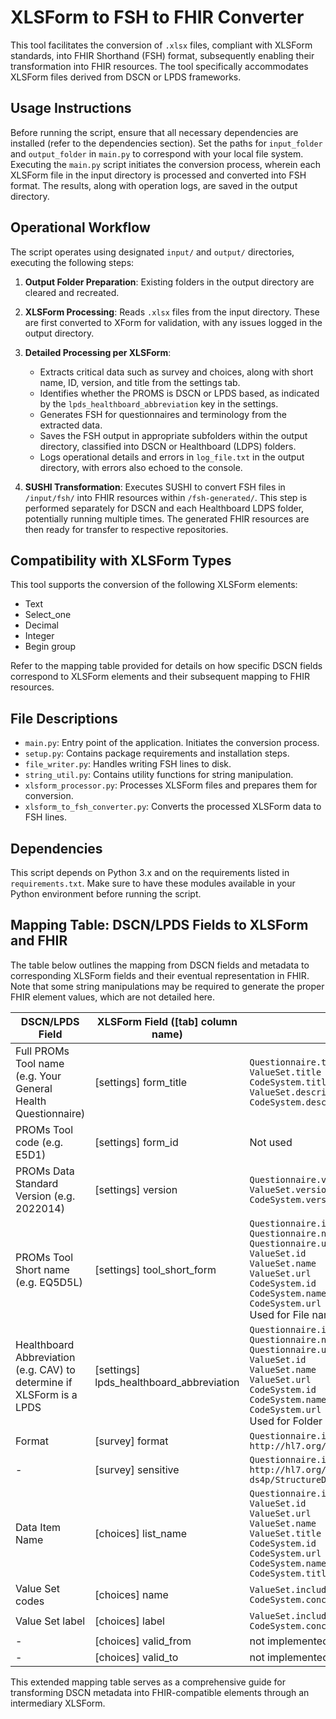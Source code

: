 # XLSForm to FSH to FHIR Converter
This tool facilitates the conversion of `.xlsx` files, compliant with XLSForm standards, into FHIR Shorthand (FSH) format, subsequently enabling their transformation into FHIR resources. The tool specifically accommodates XLSForm files derived from DSCN or LPDS frameworks.

## Usage Instructions
Before running the script, ensure that all necessary dependencies are installed (refer to the dependencies section). Set the paths for `input_folder` and `output_folder` in `main.py` to correspond with your local file system. Executing the `main.py` script initiates the conversion process, wherein each XLSForm file in the input directory is processed and converted into FSH format. The results, along with operation logs, are saved in the output directory.

## Operational Workflow
The script operates using designated `input/` and `output/` directories, executing the following steps:

1. **Output Folder Preparation**: Existing folders in the output directory are cleared and recreated.
2. **XLSForm Processing**: Reads `.xlsx` files from the input directory. These are first converted to XForm for validation, with any issues logged in the output directory.
3. **Detailed Processing per XLSForm**:
   - Extracts critical data such as survey and choices, along with short name, ID, version, and title from the settings tab.
   - Identifies whether the PROMS is DSCN or LPDS based, as indicated by the `lpds_healthboard_abbreviation` key in the settings.
   - Generates FSH for questionnaires and terminology from the extracted data.
   - Saves the FSH output in appropriate subfolders within the output directory, classified into DSCN or Healthboard (LDPS) folders.
   - Logs operational details and errors in `log_file.txt` in the output directory, with errors also echoed to the console.

4. **SUSHI Transformation**: Executes SUSHI to convert FSH files in `/input/fsh/` into FHIR resources within `/fsh-generated/`. This step is performed separately for DSCN and each Healthboard LDPS folder, potentially running multiple times. The generated FHIR resources are then ready for transfer to respective repositories.

## Compatibility with XLSForm Types
This tool supports the conversion of the following XLSForm elements:
* Text
* Select_one
* Decimal
* Integer
* Begin group

Refer to the mapping table provided for details on how specific DSCN fields correspond to XLSForm elements and their subsequent mapping to FHIR resources.

## File Descriptions
- `main.py`: Entry point of the application. Initiates the conversion process.
- `setup.py`: Contains package requirements and installation steps.
- `file_writer.py`: Handles writing FSH lines to disk.
- `string_util.py`: Contains utility functions for string manipulation.
- `xlsform_processor.py`: Processes XLSForm files and prepares them for conversion.
- `xlsform_to_fsh_converter.py`: Converts the processed XLSForm data to FSH lines.

## Dependencies
This script depends on Python 3.x and on the requirements listed in `requirements.txt`.
Make sure to have these modules available in your Python environment before running the script.

## Mapping Table: DSCN/LPDS Fields to XLSForm and FHIR

The table below outlines the mapping from DSCN fields and metadata to corresponding XLSForm fields and their eventual representation in FHIR. Note that some string manipulations may be required to generate the proper FHIR element values, which are not detailed here.

| DSCN/LPDS Field                          | XLSForm Field ([tab] column name)          | FHIR Element(s)          |
| ----------------------------------- | ------------------------ | ------------------------ |
| Full PROMs Tool name (e.g. Your General Health Questionnaire)                | [settings] form_title  | `Questionnaire.title`<br>`ValueSet.title`<br>`CodeSystem.title`<br>`ValueSet.description`<br>`CodeSystem.description` |
| PROMs Tool code (e.g. E5D1)                        | [settings] form_id     | Not used                 |
| PROMs Data Standard Version (e.g. 2022014)            | [settings] version     | `Questionnaire.version`<br>`ValueSet.version`<br>`CodeSystem.version` |
| PROMs Tool Short name  (e.g. EQ5D5L)                            | [settings] tool_short_form | `Questionnaire.id`<br>`Questionnaire.name`<br>`Questionnaire.url`<br>`ValueSet.id`<br>`ValueSet.name`<br>`ValueSet.url`<br>`CodeSystem.id`<br>`CodeSystem.name`<br>`CodeSystem.url`<br>Used for File naming |
| Healthboard Abbreviation (e.g. CAV) to determine if XLSForm is a LPDS             | [settings] lpds_healthboard_abbreviation | `Questionnaire.id`<br>`Questionnaire.name`<br>`Questionnaire.url`<br>`ValueSet.id`<br>`ValueSet.name`<br>`ValueSet.url`<br>`CodeSystem.id`<br>`CodeSystem.name`<br>`CodeSystem.url`<br>Used for Folder naming |
| Format                              | [survey] format        | `Questionnaire.item.extension(url = http://hl7.org/fhir/StructureDefinition/entryFormat)` |
| -                                   | [survey] sensitive     | `Questionnaire.item.extension(url = http://hl7.org/fhir/uv/security-label-ds4p/StructureDefinition/extension-inline-sec-label)` |
| Data Item Name                      | [choices] list_name    | `Questionnaire.item.answerValueSet`<br>`ValueSet.id`<br>`ValueSet.url`<br>`ValueSet.name`<br>`ValueSet.title`<br>`CodeSystem.id`<br>`CodeSystem.url`<br>`CodeSystem.name`<br>`CodeSystem.title` |
| Value Set codes                      | [choices] name         | `ValueSet.include.concept.code`<br>`CodeSystem.concept.code` |
| Value Set label                      | [choices] label        | `ValueSet.include.concept.display`<br>`CodeSystem.concept.display` |
| -                                   | [choices] valid_from   | not implemented          |
| -                                   | [choices] valid_to     | not implemented          |

This extended mapping table serves as a comprehensive guide for transforming DSCN metadata into FHIR-compatible elements through an intermediary XLSForm.

